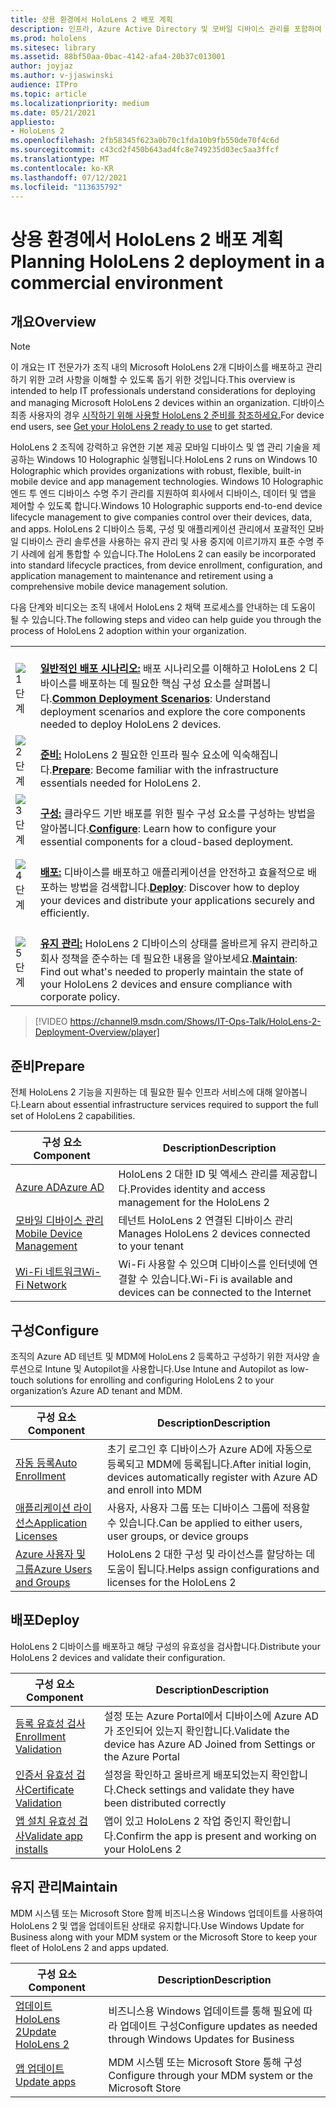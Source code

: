 ```yaml
---
title: 상용 환경에서 HoloLens 2 배포 계획
description: 인프라, Azure Active Directory 및 모바일 디바이스 관리를 포함하여 엔터프라이즈 환경에서 HoloLens 배포하고 관리하기 위한 핵심 요구 사항에 대해 알아봅니다.
ms.prod: hololens
ms.sitesec: library
ms.assetid: 88bf50aa-0bac-4142-afa4-20b37c013001
author: joyjaz
ms.author: v-jjaswinski
audience: ITPro
ms.topic: article
ms.localizationpriority: medium
ms.date: 05/21/2021
appliesto:
- HoloLens 2
ms.openlocfilehash: 2fb58345f623a0b70c1fda10b9fb550de70f4c6d
ms.sourcegitcommit: c43cd2f450b643ad4fc8e749235d03ec5aa3ffcf
ms.translationtype: MT
ms.contentlocale: ko-KR
ms.lasthandoff: 07/12/2021
ms.locfileid: "113635792"
---
```

# <a name="planning-hololens-2-deployment-in-a-commercial-environment"></a><span data-ttu-id="63816-103">상용 환경에서 HoloLens 2 배포 계획</span><span class="sxs-lookup"><span data-stu-id="63816-103">Planning HoloLens 2 deployment in a commercial environment</span></span>

## <a name="overview"></a><span data-ttu-id="63816-104">개요</span><span class="sxs-lookup"><span data-stu-id="63816-104">Overview</span></span>
> [!NOTE]
> <span data-ttu-id="63816-105">이 개요는 IT 전문가가 조직 내의 Microsoft HoloLens 2개 디바이스를 배포하고 관리하기 위한 고려 사항을 이해할 수 있도록 돕기 위한 것입니다.</span><span class="sxs-lookup"><span data-stu-id="63816-105">This overview is intended to help IT professionals understand considerations for deploying and managing Microsoft HoloLens 2 devices within an organization.</span></span> <span data-ttu-id="63816-106">디바이스 최종 사용자의 경우 [시작하기 위해 사용할 HoloLens 2 준비를 참조하세요.](hololens2-setup.md)</span><span class="sxs-lookup"><span data-stu-id="63816-106">For device end users, see [Get your HoloLens 2 ready to use](hololens2-setup.md) to get started.</span></span>

<span data-ttu-id="63816-107">HoloLens 2 조직에 강력하고 유연한 기본 제공 모바일 디바이스 및 앱 관리 기술을 제공하는 Windows 10 Holographic 실행됩니다.</span><span class="sxs-lookup"><span data-stu-id="63816-107">HoloLens 2 runs on Windows 10 Holographic which provides organizations with robust, flexible, built-in mobile device and app management technologies.</span></span> <span data-ttu-id="63816-108">Windows 10 Holographic 엔드 투 엔드 디바이스 수명 주기 관리를 지원하여 회사에서 디바이스, 데이터 및 앱을 제어할 수 있도록 합니다.</span><span class="sxs-lookup"><span data-stu-id="63816-108">Windows 10 Holographic supports end-to-end device lifecycle management to give companies control over their devices, data, and apps.</span></span> <span data-ttu-id="63816-109">HoloLens 2 디바이스 등록, 구성 및 애플리케이션 관리에서 포괄적인 모바일 디바이스 관리 솔루션을 사용하는 유지 관리 및 사용 중지에 이르기까지 표준 수명 주기 사례에 쉽게 통합할 수 있습니다.</span><span class="sxs-lookup"><span data-stu-id="63816-109">The HoloLens 2 can easily be incorporated into standard lifecycle practices, from device enrollment, configuration, and application management to maintenance and retirement using a comprehensive mobile device management solution.</span></span>

<span data-ttu-id="63816-110">다음 단계와 비디오는 조직 내에서 HoloLens 2 채택 프로세스를 안내하는 데 도움이 될 수 있습니다.</span><span class="sxs-lookup"><span data-stu-id="63816-110">The following steps and video can help guide you through the process of HoloLens 2 adoption within your organization.</span></span>

| | |
|--|--|
| ![1단계](images/1green.png)| <br/> <span data-ttu-id="63816-112">**[일반적인 배포 시나리오:](hololens-requirements.md)** 배포 시나리오를 이해하고 HoloLens 2 디바이스를 배포하는 데 필요한 핵심 구성 요소를 살펴봅니다.</span><span class="sxs-lookup"><span data-stu-id="63816-112">**[Common Deployment Scenarios](hololens-requirements.md)**: Understand deployment scenarios and explore the core components needed to deploy HoloLens 2 devices.</span></span> |
| ![2단계](images/2green.png)| <br/> <span data-ttu-id="63816-114">**[준비:](#prepare)** HoloLens 2 필요한 인프라 필수 요소에 익숙해집니다.</span><span class="sxs-lookup"><span data-stu-id="63816-114">**[Prepare](#prepare)**: Become familiar with the infrastructure essentials needed for HoloLens 2.</span></span> |
| ![3단계](images/3green.png) | <br/> <span data-ttu-id="63816-116">**[구성:](#configure)** 클라우드 기반 배포를 위한 필수 구성 요소를 구성하는 방법을 알아봅니다.</span><span class="sxs-lookup"><span data-stu-id="63816-116">**[Configure](#configure)**: Learn how to configure your essential components for a cloud-based deployment.</span></span> |
| ![4단계](images/4green.png) | <br/> <span data-ttu-id="63816-118">**[배포:](#deploy)** 디바이스를 배포하고 애플리케이션을 안전하고 효율적으로 배포하는 방법을 검색합니다.</span><span class="sxs-lookup"><span data-stu-id="63816-118">**[Deploy](#deploy)**: Discover how to deploy your devices and distribute your applications securely and efficiently.</span></span> |
| ![5단계](images/5green.png) | <br/> <span data-ttu-id="63816-120">**[유지 관리:](#maintain)** HoloLens 2 디바이스의 상태를 올바르게 유지 관리하고 회사 정책을 준수하는 데 필요한 내용을 알아보세요.</span><span class="sxs-lookup"><span data-stu-id="63816-120">**[Maintain](#maintain)**: Find out what's needed to properly maintain the state of your HoloLens 2 devices and ensure compliance with corporate policy.</span></span> |

> [!VIDEO https://channel9.msdn.com/Shows/IT-Ops-Talk/HoloLens-2-Deployment-Overview/player]

## <a name="prepare"></a><span data-ttu-id="63816-121">준비</span><span class="sxs-lookup"><span data-stu-id="63816-121">Prepare</span></span>

<span data-ttu-id="63816-122">전체 HoloLens 2 기능을 지원하는 데 필요한 필수 인프라 서비스에 대해 알아봅니다.</span><span class="sxs-lookup"><span data-stu-id="63816-122">Learn about essential infrastructure services required to support the full set of HoloLens 2 capabilities.</span></span> 

| <span data-ttu-id="63816-123">구성 요소</span><span class="sxs-lookup"><span data-stu-id="63816-123">Component</span></span> | <span data-ttu-id="63816-124">Description</span><span class="sxs-lookup"><span data-stu-id="63816-124">Description</span></span> |
|-----------|------------|
| [<span data-ttu-id="63816-125">Azure AD</span><span class="sxs-lookup"><span data-stu-id="63816-125">Azure AD</span></span>](hololens-identity.md) | <span data-ttu-id="63816-126">HoloLens 2 대한 ID 및 액세스 관리를 제공합니다.</span><span class="sxs-lookup"><span data-stu-id="63816-126">Provides identity and access management for the HoloLens 2</span></span>  |
| [<span data-ttu-id="63816-127">모바일 디바이스 관리</span><span class="sxs-lookup"><span data-stu-id="63816-127">Mobile Device Management</span></span>](hololens-mdm-configure.md)| <span data-ttu-id="63816-128">테넌트 HoloLens 2 연결된 디바이스 관리</span><span class="sxs-lookup"><span data-stu-id="63816-128">Manages HoloLens 2 devices connected to your tenant</span></span>  |
| [<span data-ttu-id="63816-129">Wi-Fi 네트워크</span><span class="sxs-lookup"><span data-stu-id="63816-129">Wi-Fi Network</span></span>](hololens-commercial-infrastructure.md)| <span data-ttu-id="63816-130">Wi-Fi 사용할 수 있으며 디바이스를 인터넷에 연결할 수 있습니다.</span><span class="sxs-lookup"><span data-stu-id="63816-130">Wi-Fi is available and devices can be connected to the Internet</span></span>  |

## <a name="configure"></a><span data-ttu-id="63816-131">구성</span><span class="sxs-lookup"><span data-stu-id="63816-131">Configure</span></span>

<span data-ttu-id="63816-132">조직의 Azure AD 테넌트 및 MDM에 HoloLens 2 등록하고 구성하기 위한 저사양 솔루션으로 Intune 및 Autopilot을 사용합니다.</span><span class="sxs-lookup"><span data-stu-id="63816-132">Use Intune and Autopilot as low-touch solutions for enrolling and configuring HoloLens 2 to your organization’s Azure AD tenant and MDM.</span></span>

| <span data-ttu-id="63816-133">구성 요소</span><span class="sxs-lookup"><span data-stu-id="63816-133">Component</span></span> | <span data-ttu-id="63816-134">Description</span><span class="sxs-lookup"><span data-stu-id="63816-134">Description</span></span> |
|-----------|------------|
| [<span data-ttu-id="63816-135">자동 등록</span><span class="sxs-lookup"><span data-stu-id="63816-135">Auto Enrollment</span></span>](hololens-enroll-mdm.md#auto-enrollment-in-mdm) | <span data-ttu-id="63816-136">초기 로그인 후 디바이스가 Azure AD에 자동으로 등록되고 MDM에 등록됩니다.</span><span class="sxs-lookup"><span data-stu-id="63816-136">After initial login, devices automatically register with Azure AD and enroll into MDM</span></span>  |
| [<span data-ttu-id="63816-137">애플리케이션 라이선스</span><span class="sxs-lookup"><span data-stu-id="63816-137">Application Licenses</span></span>](hololens2-cloud-connected-configure.md#application-licenses)| <span data-ttu-id="63816-138">사용자, 사용자 그룹 또는 디바이스 그룹에 적용할 수 있습니다.</span><span class="sxs-lookup"><span data-stu-id="63816-138">Can be applied to either users, user groups, or device groups</span></span>  |
| [<span data-ttu-id="63816-139">Azure 사용자 및 그룹</span><span class="sxs-lookup"><span data-stu-id="63816-139">Azure Users and Groups</span></span>](hololens2-cloud-connected-configure.md#azure-users-and-groups) | <span data-ttu-id="63816-140">HoloLens 2 대한 구성 및 라이선스를 할당하는 데 도움이 됩니다.</span><span class="sxs-lookup"><span data-stu-id="63816-140">Helps assign configurations and licenses for the HoloLens 2</span></span>  |

## <a name="deploy"></a><span data-ttu-id="63816-141">배포</span><span class="sxs-lookup"><span data-stu-id="63816-141">Deploy</span></span>

<span data-ttu-id="63816-142">HoloLens 2 디바이스를 배포하고 해당 구성의 유효성을 검사합니다.</span><span class="sxs-lookup"><span data-stu-id="63816-142">Distribute your HoloLens 2 devices and validate their configuration.</span></span> 

| <span data-ttu-id="63816-143">구성 요소</span><span class="sxs-lookup"><span data-stu-id="63816-143">Component</span></span> | <span data-ttu-id="63816-144">Description</span><span class="sxs-lookup"><span data-stu-id="63816-144">Description</span></span> |
|-----------|------------|
| [<span data-ttu-id="63816-145">등록 유효성 검사</span><span class="sxs-lookup"><span data-stu-id="63816-145">Enrollment Validation</span></span>](hololens2-corp-connected-deploy.md#enrollment-validation) | <span data-ttu-id="63816-146">설정 또는 Azure Portal에서 디바이스에 Azure AD가 조인되어 있는지 확인합니다.</span><span class="sxs-lookup"><span data-stu-id="63816-146">Validate the device has Azure AD Joined from Settings or the Azure Portal</span></span> |
| [<span data-ttu-id="63816-147">인증서 유효성 검사</span><span class="sxs-lookup"><span data-stu-id="63816-147">Certificate Validation</span></span>](hololens2-corp-connected-deploy.md#wi-fi-certificate-validation) | <span data-ttu-id="63816-148">설정을 확인하고 올바르게 배포되었는지 확인합니다.</span><span class="sxs-lookup"><span data-stu-id="63816-148">Check settings and validate they have been distributed correctly</span></span> |
| [<span data-ttu-id="63816-149">앱 설치 유효성 검사</span><span class="sxs-lookup"><span data-stu-id="63816-149">Validate app installs</span></span>](hololens2-corp-connected-deploy.md#validate-lob-app-install) | <span data-ttu-id="63816-150">앱이 있고 HoloLens 2 작업 중인지 확인합니다.</span><span class="sxs-lookup"><span data-stu-id="63816-150">Confirm the app is present and working on your HoloLens 2</span></span> |

## <a name="maintain"></a><span data-ttu-id="63816-151">유지 관리</span><span class="sxs-lookup"><span data-stu-id="63816-151">Maintain</span></span>

<span data-ttu-id="63816-152">MDM 시스템 또는 Microsoft Store 함께 비즈니스용 Windows 업데이트를 사용하여 HoloLens 2 및 앱을 업데이트된 상태로 유지합니다.</span><span class="sxs-lookup"><span data-stu-id="63816-152">Use Windows Update for Business along with your MDM system or the Microsoft Store to keep your fleet of HoloLens 2 and apps updated.</span></span>

| <span data-ttu-id="63816-153">구성 요소</span><span class="sxs-lookup"><span data-stu-id="63816-153">Component</span></span> | <span data-ttu-id="63816-154">Description</span><span class="sxs-lookup"><span data-stu-id="63816-154">Description</span></span> |
|-----------|------------|
| [<span data-ttu-id="63816-155">업데이트 HoloLens 2</span><span class="sxs-lookup"><span data-stu-id="63816-155">Update HoloLens 2</span></span>](hololens-updates.md) | <span data-ttu-id="63816-156">비즈니스용 Windows 업데이트를 통해 필요에 따라 업데이트 구성</span><span class="sxs-lookup"><span data-stu-id="63816-156">Configure updates as needed through Windows Updates for Business</span></span> |
| [<span data-ttu-id="63816-157">앱 업데이트</span><span class="sxs-lookup"><span data-stu-id="63816-157">Update apps</span></span>](app-deploy-overview.md) | <span data-ttu-id="63816-158">MDM 시스템 또는 Microsoft Store 통해 구성</span><span class="sxs-lookup"><span data-stu-id="63816-158">Configure through your MDM system or the Microsoft Store</span></span>
